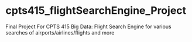 # cpts415_flightSearchEngine_Project
Final Project For CPTS 415 Big Data: Flight Search Engine for various searches of airports/airlines/flights and more
